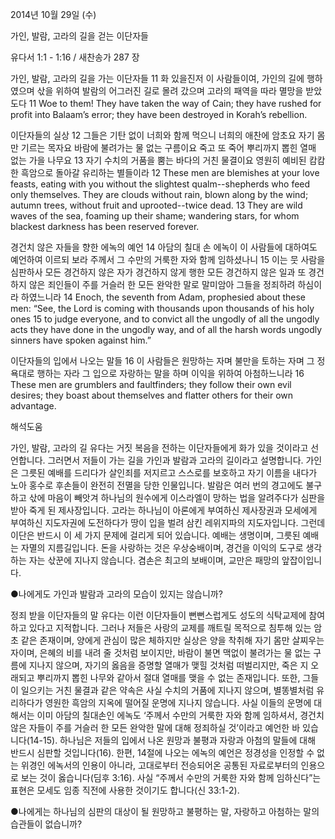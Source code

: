 2014년 10월 29일 (수)

가인, 발람, 고라의 길을 걷는 이단자들



유다서 1:1 - 1:16 / 새찬송가 287 장


가인, 발람, 고라의 길을 가는 이단자들
11 화 있을진저 이 사람들이여, 가인의 길에 행하였으며 삯을 위하여 발람의 어그러진 길로 몰려 갔으며 고라의 패역을 따라 멸망을 받았도다
11 Woe to them! They have taken the way of Cain; they have rushed for profit into Balaam’s error; they have been destroyed in Korah’s rebellion.   

이단자들의 실상
12 그들은 기탄 없이 너희와 함께 먹으니 너희의 애찬에 암초요 자기 몸만 기르는 목자요 바람에 불려가는 물 없는 구름이요 죽고 또 죽어 뿌리까지 뽑힌 열매 없는 가을 나무요 13 자기 수치의 거품을 뿜는 바다의 거친 물결이요 영원히 예비된 캄캄한 흑암으로 돌아갈 유리하는 별들이라
12 These men are blemishes at your love feasts, eating with you without the slightest qualm--shepherds who feed only themselves. They are clouds without rain, blown along by the wind; autumn trees, without fruit and uprooted--twice dead. 13 They are wild waves of the sea, foaming up their shame; wandering stars, for whom blackest darkness has been reserved forever.   

경건치 않은 자들을 향한 에녹의 예언
14 아담의 칠대 손 에녹이 이 사람들에 대하여도 예언하여 이르되 보라 주께서 그 수만의 거룩한 자와 함께 임하셨나니 15 이는 뭇 사람을 심판하사 모든 경건하지 않은 자가 경건하지 않게 행한 모든 경건하지 않은 일과 또 경건하지 않은 죄인들이 주를 거슬러 한 모든 완악한 말로 말미암아 그들을 정죄하려 하심이라 하였느니라
14 Enoch, the seventh from Adam, prophesied about these men: “See, the Lord is coming with thousands upon thousands of his holy ones 15 to judge everyone, and to convict all the ungodly of all the ungodly acts they have done in the ungodly way, and of all the harsh words ungodly sinners have spoken against him.”   

이단자들의 입에서 나오는 말들
16 이 사람들은 원망하는 자며 불만을 토하는 자며 그 정욕대로 행하는 자라 그 입으로 자랑하는 말을 하며 이익을 위하여 아첨하느니라
16 These men are grumblers and faultfinders; they follow their own evil desires; they boast about themselves and flatter others for their own advantage.

해석도움





가인, 발람, 고라의 길
유다는 거짓 복음을 전하는 이단자들에게 화가 있을 것이라고 선언합니다. 그러면서 저들이 가는 길을 가인과 발람과 고라의 길이라고 설명합니다. 가인은 그릇된 예배를 드리다가 살인죄를 저지르고 스스로를 보호하고 자기 이름을 내다가 노아 홍수로 후손들이 완전히 전멸을 당한 인물입니다. 발람은 여러 번의 경고에도 불구하고 삯에 마음이 빼앗겨 하나님의 원수에게 이스라엘이 망하는 법을 알려주다가 심판을 받아 죽게 된 제사장입니다. 고라는 하나님이 아론에게 부여하신 제사장권과 모세에게 부여하신 지도자권에 도전하다가 땅이 입을 벌려 삼킨 레위지파의 지도자입니다. 그런데 이단은 반드시 이 세 가지 문제에 걸리게 되어 있습니다. 예배는 생명이며, 그릇된 예배는 자멸의 지름길입니다. 돈을 사랑하는 것은 우상숭배이며, 경건을 이익의 도구로 생각하는 자는 삯꾼에 지나지 않습니다. 겸손은 최고의 보배이며, 교만은 패망의 앞잡이입니다. 

●나에게도 가인과 발람과 고라의 모습이 있지는 않습니까?  

정죄 받을 이단자들의 말
유다는 이런 이단자들이 뻔뻔스럽게도 성도의 식탁교제에 참여하고 있다고 지적합니다. 그러나 저들은 사랑의 교제를 깨트릴 목적으로 침투해 있는 암초 같은 존재이며, 양에게 관심이 많은 체하지만 실상은 양을 착취해 자기 몸만 살찌우는 자이며, 은혜의 비를 내려 줄 것처럼 보이지만, 바람이 불면 맥없이 불려가는 물 없는 구름에 지나지 않으며, 자기의 옳음을 증명할 열매가 맺힐 것처럼 떠벌리지만, 죽은 지 오래되고 뿌리까지 뽑힌 나무와 같아서 절대 열매를 맺을 수 없는 존재입니다. 또한, 그들이 일으키는 거친 물결과 같은 약속은 사실 수치의 거품에 지나지 않으며, 별똥별처럼 유리하다가 영원한 흑암의 지옥에 떨어질 운명에 지나지 않습니다. 사실 이들의 운명에 대해서는 이미 아담의 칠대손인 에녹도 ‘주께서 수만의 거룩한 자와 함께 임하셔서, 경건치 않은 자들이 주를 거슬러 한 모든 완악한 말에 대해 정죄하실 것’이라고 예언한 바 있습니다(14-15). 하나님은 저들의 입에서 나온 원망과 불평과 자랑과 아첨의 말들에 대해 반드시 심판할 것입니다(16). 한편, 14절에 나오는 에녹의 예언은 정경성을 인정할 수 없는 위경인 에녹서의 인용이 아니라, 고대로부터 전승되어온 공통된 자료로부터의 인용으로 보는 것이 옳습니다(딤후 3:16). 사실 “주께서 수만의 거룩한 자와 함께 임하신다”는 표현은 모세도 임종 직전에 사용한 것이기도 합니다(신 33:1-2). 

●나에게는 하나님의 심판의 대상이 될 원망하고 불평하는 말, 자랑하고 아첨하는 말의 습관들이 없습니까?